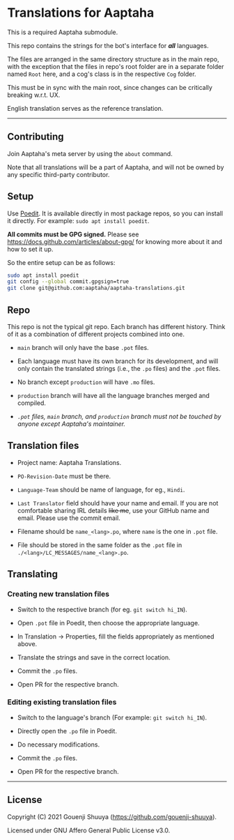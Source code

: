 # Translations for Aaptaha

This is a required Aaptaha submodule.

This repo contains the strings for the bot's interface for ***all*** languages.

The files are arranged in the same directory structure as in the main repo,
with the exception that the files in repo's root folder are in a separate
folder named `Root` here, and a cog's class is in the respective `Cog` folder.

This must be in sync with the main root, since changes can be critically
breaking w.r.t. UX.

English translation serves as the reference translation.

---

## Contributing

Join Aaptaha's meta server by using the `about` command.

Note that all translations will be a part of Aaptaha, and will not be owned by
any specific third-party contributor.

## Setup

Use [Poedit](https://poedit.net). It is available directly in most package
repos, so you can install it directly. For example: `sudo apt install poedit`.

**All commits must be GPG signed.** Please see https://docs.github.com/articles/about-gpg/
for knowing more about it and how to set it up.

So the entire setup can be as follows:

```bash
sudo apt install poedit
git config --global commit.gpgsign=true
git clone git@github.com:aaptaha/aaptaha-translations.git
```

## Repo

This repo is not the typical git repo. Each branch has different history. Think
of it as a combination of different projects combined into one.

- `main` branch will only have the base `.pot` files.

- Each language must have its own branch for its development, and will only
  contain the translated strings (i.e., the `.po` files) and the `.pot` files.

- No branch except `production` will have `.mo` files.

- `production` branch will have all the language branches merged and compiled.

- *`.pot` files, `main` branch, and `production` branch must not be touched by
  anyone except Aaptaha's maintainer.*

## Translation files

- Project name: Aaptaha Translations.

- `PO-Revision-Date` must be there.

- `Language-Team` should be name of language, for eg., `Hindi`.

- `Last Translator` field should have your name and email. If you are not
  comfortable sharing IRL details ~~like me~~, use your GitHub name and email.
  Please use the commit email.

- Filename should be `name_<lang>.po`, where `name` is the one in `.pot` file.

- File should be stored in the same folder as the `.pot` file in
  `./<lang>/LC_MESSAGES/name_<lang>.po`.

## Translating

### Creating new translation files

- Switch to the respective branch (for eg. `git switch hi_IN`).

- Open `.pot` file in Poedit, then choose the appropriate language.

- In Translation -> Properties, fill the fields appropriately as mentioned
  above.

- Translate the strings and save in the correct location.

- Commit the `.po` files.

- Open PR for the respective branch.

### Editing existing translation files

- Switch to the language's branch (For example: `git switch hi_IN`).

- Directly open the `.po` file in Poedit.

- Do necessary modifications.

- Commit the `.po` files.

- Open PR for the respective branch.

---

## License

Copyright (C) 2021 Gouenji Shuuya (https://github.com/gouenji-shuuya).

Licensed under GNU Affero General Public License v3.0.

